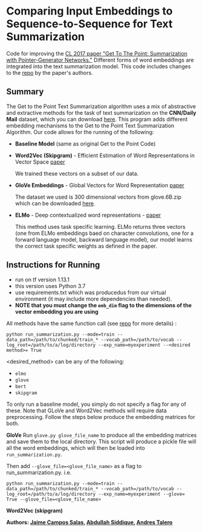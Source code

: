 # Comparing Input Embeddings to Sequence-to-Sequence for Text Summarization
Code for improving the [CL 2017 paper "Get To The Point: Summarization with Pointer-Generator Networks."](https://arxiv.org/abs/1704.04368) Different forms of word embeddings are integrated into the text summarization model. This code includes changes to the [repo](https://github.com/abisee/pointer-generator) by the paper's authors.

## Summary
The Get to the Point Text Summarization algorithm uses a mix of abstractive and extractive methods for the task of text summarization on the **CNN/Daily Mail** dataset, which you can download [here](https://github.com/abisee/cnn-dailymail). This program adds different embedding mechanisms to the Get to the Point Text Summarization Algorithm. Our code allows for the running of the following:
* **Baseline Model** (same as original Get to the Point Code)
* **Word2Vec (Skipgram)** - Efficient Estimation of Word Representations in Vector Space [paper](https://arxiv.org/abs/1301.3781)

	We trained these vectors on a subset of our data. 

* **GloVe Embeddings** - Global Vectors for Word Representation [paper](https://nlp.stanford.edu/projects/glove/)

	The dataset we used is 300 dimensional vectors from glove.6B.zip which can be downloaded [here](https://nlp.stanford.edu/projects/glove/). 

* **ELMo** - Deep contextualized word representations - [paper](https://arxiv.org/abs/1802.05365) 

	This method uses task specific learning. ELMo returns three vectors (one from ELMo embeddings baed on character convolutions, one for a forward language model, backward language model), our model learns the correct task specific weights as defined in the paper.

## Instructions for Running
* run on tf version 1.13.1 
* this version uses Python 3.7
* use requirements.txt which was producedus from our virtual environment (it may include more dependencies than needed).
* **NOTE that you must change the ```emb_dim``` flag to the dimensions of the vector embedding you are using**

All methods have the same function call (see [repo](https://github.com/abisee/pointer-generator) for more details) :

```
python run_summarization.py --mode=train --data_path=/path/to/chunked/train_* --vocab_path=/path/to/vocab --log_root=/path/to/a/log/directory --exp_name=myexperiment --<desired method>= True
```

<desired_method> can be any of the following:
* ```elmo```
* ```glove```
* ```bert```
* ```skipgram```

To only run a baseline model, you simply do not specify a flag for any of these. Note that GLoVe and Word2Vec methods will require data preprocessing. Follow the steps below produce the embedding matrices for both.

**GloVe**
Run ```glove.py glove_file_name``` to produce all the embedding matrices and save them to the local directory. This script will produce a pickle file will all the word embeddings, which will then be loaded into ```run_summarization.py```.

Then add ```--glove_file=<glove_file_name>``` as a flag to run_summarization.py. i.e.

```
python run_summarization.py --mode=train --data_path=/path/to/chunked/train_* --vocab_path=/path/to/vocab --log_root=/path/to/a/log/directory --exp_name=myexperiment --glove= True --glove_file=<glove_file_name>
```
**Word2Vec (skipgram)**


**Authors: [Jaime Campos Salas](https://github.com/jcoeus), [Abdullah Siddique](https://github.com/s-abdullah), [Andres Talero](https://github.com/atalero)**
